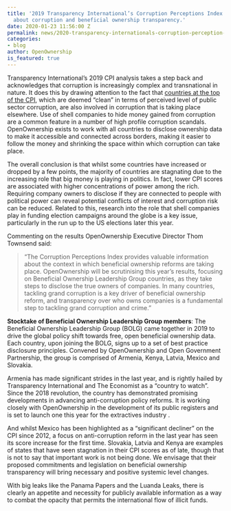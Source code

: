 ```yaml
---
title: '2019 Transparency International’s Corruption Perceptions Index: What it says
  about corruption and beneficial ownership transparency.'
date: 2020-01-23 11:56:00 Z
permalink: news/2020-transparency-internationals-corruption-perception-index-what-it-says-about-corruption-and-beneficial-ownership-transparency/
categories:
- blog
author: OpenOwnership
is_featured: true
---
```


Transparency International’s 2019 CPI analysis takes a step back and acknowledges that corruption is increasingly complex and transnational in nature. It does this by drawing attention to the fact that [countries at the top of the CPI](https://www.transparency.org/news/feature/cpi_2019_Trouble_at_the_top), which are deemed “clean” in terms of perceived level of public sector corruption, are also involved in corruption that is taking place elsewhere. Use of shell companies to hide money gained from corruption are a common feature in a number of high profile corruption scandals. OpenOwnership exists to work with all countries to disclose ownership data to make it accessible and connected across borders, making it easier to follow the money and shrinking the space within which corruption can take place.

The overall conclusion is that whilst some countries have increased or dropped by a few points, the majority of countries are stagnating due to the increasing role that big money is playing in politics. In fact, lower CPI scores are associated with higher concentrations of power among the rich. Requiring company owners to disclose if they are connected to people with political power can reveal potential conflicts of interest and corruption risk can be reduced. Related to this, research into the role that shell companies play in funding election campaigns around the globe is a key issue, particularly in the run up to the US elections later this year.

Commenting on the results OpenOwnership Executive Director Thom Townsend said:
> “The Corruption Perceptions Index provides valuable information about the context in which beneficial ownership reforms are taking place. OpenOwnership will be scrutinising this year’s results, focusing on Beneficial Ownership Leadership Group countries, as they take steps to disclose the true owners of companies. In many countries, tackling grand corruption is a key driver of beneficial ownership reform, and transparency over who owns companies is a fundamental step to tackling grand corruption and crime.”

**Stocktake of Beneficial Ownership Leadership Group members**:
The Beneficial Ownership Leadership Group (BOLG) came together in 2019 to drive the global policy shift towards free, open beneficial ownership data. Each country, upon joining the BOLG, signs up to a set of best practice disclosure principles. Convened by OpenOwnership and Open Government Partnership, the group is comprised of Armenia, Kenya, Latvia, Mexico and Slovakia.

Armenia has made significant strides in the last year, and is rightly hailed by Transparency International and The Economist as a “country to watch”. Since the 2018 revolution, the country has demonstrated promising developments in advancing anti-corruption policy reforms. It is working closely with OpenOwnership in the development of its public registers and is set to launch one this year for the extractives industry .

And whilst Mexico has been highlighted as a “significant decliner” on the CPI since 2012, a focus on anti-corruption reform in the last year has seen its score increase for the first time. Slovakia, Latvia and Kenya are examples of states that have seen stagnation in their CPI scores as of late, though that is not to say that important work is not being done. We envisage that their proposed commitments and legislation on beneficial ownership transparency will bring necessary and positive systemic level changes.

With big leaks like the Panama Papers and the Luanda Leaks, there is clearly an appetite and necessity for publicly available information as a way to combat the opacity that permits the international flow of illicit funds.


